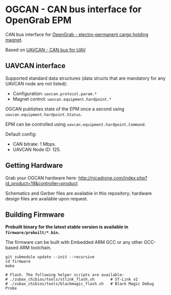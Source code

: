 OGCAN - CAN bus interface for OpenGrab EPM
============

CAN bus interface for [OpenGrab - electro-permanent cargo holding magnet][1].

Based on [UAVCAN - CAN bus for UAV][2].

## UAVCAN interface
Supported standard data structures (data structs that are mandatory for any UAVCAN node are not listed):

- Configuration: `uavcan.protocol.param.*`
- Magnet control: `uavcan.equipment.hardpoint.*`

OGCAN publishes state of the EPM once a second using `uavcan.equipment.hardpoint.Status`.

EPM can be controlled using `uavcan.equipment.hardpoint.Command`.

Default config:

- CAN bitrate: 1 Mbps.
- UAVCAN Node ID: 125.

## Getting Hardware
Grab your OGCAN hardware here: http://nicadrone.com/index.php?id_product=18&controller=product

Schematics and Gerber files are available in this repository; hardware design files are available upon request.

## Building Firmware
**Prebuilt binary for the latest stable version is available in `firmware/prebuilt/*.bin`.**

The firmware can be built with Embedded ARM GCC or any other GCC-based ARM toolchain.

```shell
git submodule update --init --recursive
cd firmware
make

# Flash. The following helper scripts are available:
# ./zubax_chibios/tools/stlink_flash.sh       # ST-Link v2
# ./zubax_chibios/tools/blackmagic_flash.sh   # Black Magic Debug Probe
```

[1]: https://code.google.com/p/opengrab/
[2]: http://uavcan.org/
[3]: https://github.com/pavel-kirienko/uavcan/

